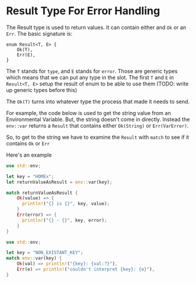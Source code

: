 # Result Type For Error Handling







The Result type is used to return values.
It can contain either and `Ok` or an
`Err`. The basic signature is:

```rust,noplayground
enum Result<T, E> {
    Ok(T),
    Err(E),
}
```

The `T` stands for `type`, and `E` stands for
`error`. Those are generic types which means
that we can put any type in the slot. The
first `T` and `E` in `Result<T, E>` setup
the result of enum to be able to use them
(TODO: write up generic types before this)

The `Ok(T)` turns into whatever type
the process that made it needs to send.

For example, the code below is used
to get the string value from an
Environmental Variable. But, the string
doesn't come in directly. Instead
the `env::var` returns a `Result` that
contains either `Ok(String)` or
`Err(VarError)`.

So, to get to the string we have to
examine the `Result` with `match`
to see if it contains `Ok` or `Err`

Here's an example

```rust
use std::env;

let key = "HOMEx";
let returnValueAsResult = env::var(key);

match returnValueAsResult {
    Ok(value) => {
      println!("{} is {}", key, value);
    }
    Err(error) => {
      println!("{} - {}", key, error);
    }
}
```

```rust
use std::env;

let key = "NON_EXISTANT_KEY";
match env::var(key) {
    Ok(val) => println!("{key}: {val:?}"),
    Err(e) => println!("couldn't interpret {key}: {e}"),
}
```
